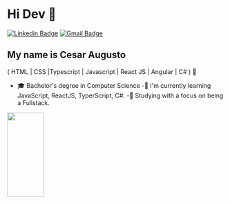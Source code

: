 <h1>Hi Dev 👋</h1>

[![Linkedin Badge](https://img.shields.io/badge/-LinkedIn-6633cc?style=flat-square&logo=Linkedin&logoColor=white&link=https://github.com/Cesar19Augusto/Curso_React_Rocketseat/tree/main)](https://github.com/Cesar19Augusto/Curso_React_Rocketseat/tree/main)
[![Gmail Badge](https://img.shields.io/badge/-augustocesar875@gmail.com-6633cc?style=flat-square&logo=Gmail&logoColor=white&link=mailto:augustocesar875@gmail.com)](mailto:augustocesar875@gmail.com)

## My name is Cesar Augusto
( HTML | CSS |Typescript | Javascript | React JS | Angular | C# ) 🚀

- 🎓 Bachelor's degree in Computer Science
-🌱 I'm currently learning JavaScript, ReactJS, TyperScript, C#.
-💬 Studying with a focus on being a Fullstack.


<div align="left">
  
  <img width="41%" height="195px" src="https://github-readme-stats.vercel.app/api/top-langs/?username=Cesar19Augusto&layout=compact&hide_border=true&title_color=8f00ff&text_color=ffffff&bg_color=0d1117" />
  
 </div>
